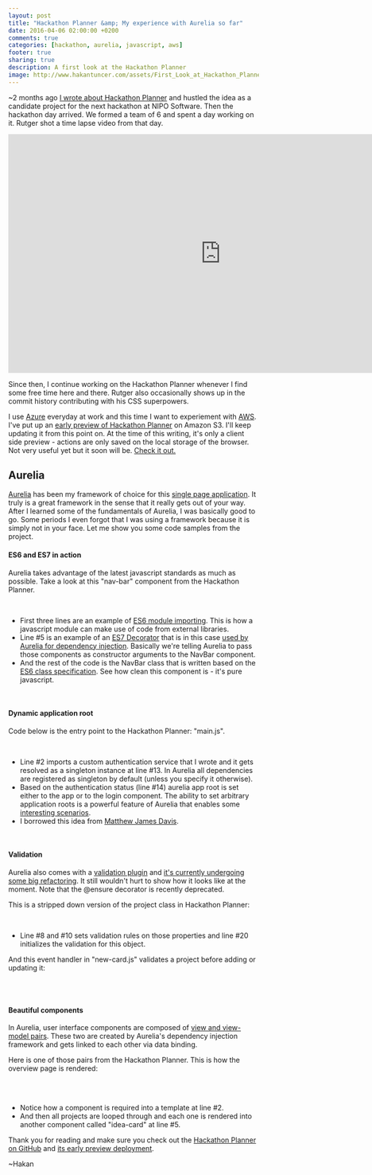 ```yaml
---
layout: post
title: "Hackathon Planner &amp; My experience with Aurelia so far"
date: 2016-04-06 02:00:00 +0200
comments: true
categories: [hackathon, aurelia, javascript, aws]
footer: true
sharing: true
description: A first look at the Hackathon Planner
image: http://www.hakantuncer.com/assets/First_Look_at_Hackathon_Planner/Hackathon_Planner.png
---
```


~2 months ago [I wrote about Hackathon Planner](/blog/2016/01/30/hackathon-planner-for-nipo-software/)
and hustled the idea as a candidate project for the next hackathon at NIPO Software. Then the hackathon day arrived. 
We formed a team of 6 and spent a day working on it. Rutger shot a time lapse video from that day.
<br/>

<iframe width="853" height="480" src="https://www.youtube.com/embed/GMK8vvJm87A" frameborder="0" allowfullscreen></iframe>

Since then, I continue working on the Hackathon Planner whenever I find some free time here and there. Rutger also 
occasionally shows up in the commit history contributing with his CSS superpowers.

I use [Azure](https://azure.microsoft.com/en-us/) everyday at work and this time I want to experiement with 
[AWS](https://aws.amazon.com/). I've put up an [early preview of Hackathon Planner](http://hackathonplanner.s3-website.eu-central-1.amazonaws.com/) 
on Amazon S3. I'll keep updating it from this point on. At the time of this writing, it's only a client 
side preview - actions are only saved on the local storage of the browser. Not very useful yet but it soon will be. 
[Check it out.](http://hackathonplanner.s3-website.eu-central-1.amazonaws.com/)

## Aurelia

[Aurelia](http://aurelia.io/) has been my framework of choice for this 
[single page application](https://en.wikipedia.org/wiki/Single-page_application). It truly is a great framework in
the sense that it really gets out of your way. After I learned some of the fundamentals of Aurelia, I was basically
good to go. Some periods I even forgot that I was using a framework because it is simply not in your face. Let me 
show you some code samples from the project.
<br/>

#### ES6 and ES7 in action
Aurelia takes advantage of the latest javascript standards as much as possible. Take a look at this "nav-bar" 
component from the Hackathon Planner.  
  
<br/>
<script src="https://gist.github.com/hakant/27562e37df6d7bf59f24fd12b316045a.js"></script>

* First three lines are an example of [ES6 module importing](https://developer.mozilla.org/en/docs/web/javascript/reference/statements/import). 
This is how a javascript module can make use of code from external libraries.
* Line #5 is an example of an [ES7 Decorator](https://medium.com/google-developers/exploring-es7-decorators-76ecb65fb841#.5obmn2df6) that is in this case 
[used by Aurelia for dependency injection](http://eisenbergeffect.bluespire.com/aurelia-update-with-decorators-ie9-and-more/).
Basically we're telling Aurelia to pass those components as constructor arguments to the NavBar component.
* And the rest of the code is the NavBar class that is written based on the [ES6 class specification](https://developer.mozilla.org/en/docs/Web/JavaScript/Reference/Classes).
See how clean this component is - it's pure javascript.
<br/>  

#### Dynamic application root
Code below is the entry point to the Hackathon Planner: "main.js".
  
<br/>
<script src="https://gist.github.com/hakant/8c94080e4c61ea04bfaf1a009dbcc25b.js"></script>

* Line #2 imports a custom authentication service that I wrote and it gets resolved as a singleton instance at line #13.
In Aurelia all dependencies are registered as singleton by default (unless you specify it otherwise). 
* Based on the authentication status (line #14) aurelia app root is set either to the app or to the login 
component. The ability to set arbitrary application roots is a powerful feature of Aurelia that enables some 
[interesting scenarios](http://patrickwalters.net/creating-multipage-apps-using-aurelia-2/).
* I borrowed this idea from [Matthew James Davis](http://davismj.me/blog/aurelia-auth-pt2/).
<br/>

#### Validation
Aurelia also comes with a [validation plugin](https://github.com/aurelia/validation) and [it's currently undergoing some big refactoring](http://blog.durandal.io/2016/03/23/aurelia-babel-6-and-jspm-update/).
It still wouldn't hurt to show how it looks like at the moment. Note that the @ensure decorator is recently 
deprecated. 

This is a stripped down version of the project class in Hackathon Planner:

<br/>
<script src="https://gist.github.com/hakant/69363eaf32e2052d2d2697335704555e.js"></script>

* Line #8 and #10 sets validation rules on those properties and line #20 initializes the validation for this 
object.

And this event handler in "new-card.js" validates a project before adding or updating it:

<br/>
<script src="https://gist.github.com/hakant/bbb87af2f2306724bbd1981973b8d83f.js"></script>
<br/>

#### Beautiful components

In Aurelia, user interface components are composed of [view and view-model pairs](http://aurelia.io/docs.html#/aurelia/framework/1.0.0-beta.1.1.4/doc/article/creating-components).
These two are created by Aurelia's dependency injection framework and gets linked to each other via data binding.

Here is one of those pairs from the Hackathon Planner. This is how the overview page is rendered:

<br/>
<script src="https://gist.github.com/hakant/6ab1a376f50b80bd115f765e16a551f4.js"></script>

<br/>
<script src="https://gist.github.com/hakant/7296309c6a7166254ac701a6b27caf47.js"></script> 

* Notice how a component is required into a template at line #2. 
* And then all projects are looped through and each one is rendered into another component called "idea-card" 
at line #5.

Thank you for reading and make sure you check out the [Hackathon Planner on GitHub](https://github.com/hakant/HackathonPlanner) 
and [its early preview deployment](http://hackathonplanner.s3-website.eu-central-1.amazonaws.com/).

~Hakan 



 